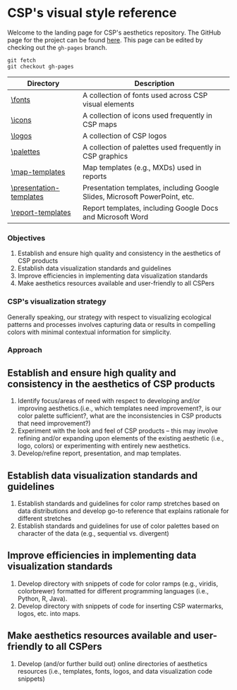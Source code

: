 # CSP's visual style reference
Welcome to the landing page for CSP's aesthetics repository. The GitHub page for the project can be found [here](http://csp-inc.github.io/aesthetics/). This page can be edited by checking out the `gh-pages` branch.

```
git fetch
git checkout gh-pages
```

Directory | Description
--- | ---
[\fonts](fonts/) | A collection of fonts used across CSP visual elements
[\icons](icons/) | A collection of icons used frequently in CSP maps
[\logos](logos/) | A collection of CSP logos
[\palettes](palettes/) | A collection of palettes used frequently in CSP graphics
[\map-templates](map-templates/) | Map templates (e.g., MXDs) used in reports
[\presentation-templates](presentation-templates/) | Presentation templates, including Google Slides, Microsoft PowerPoint, etc.
[\report-templates](report-templates/) | Report templates, including Google Docs and Microsoft Word

### Objectives
1. Establish and ensure high quality and consistency in the aesthetics of CSP products
2. Establish data visualization standards and guidelines
3. Improve efficiencies in implementing data visualization standards
4. Make aesthetics resources available and user-friendly to all CSPers

### CSP's visualization strategy
Generally speaking, our strategy with respect to visualizing ecological patterns
and processes involves capturing data or results in compelling colors with
minimal contextual information for simplicity.

### Approach
## Establish and ensure high quality and consistency in the aesthetics of CSP products
1. Identify focus/areas of need with respect to developing and/or improving aesthetics.(i.e., which templates need improvement?, is our color palette sufficient?, what are the inconsistencies in CSP products that need improvement?)
2. Experiment with the look and feel of CSP products – this may involve refining and/or expanding upon elements of the existing aesthetic (i.e., logo, colors) or experimenting with entirely new aesthetics.
3. Develop/refine report, presentation, and map templates.

## Establish data visualization standards and guidelines
1. Establish standards and guidelines for color ramp stretches based on data distributions and develop go-to reference that explains rationale for different stretches
2. Establish standards and guidelines for use of color palettes based on character of the data (e.g., sequential vs. divergent)

## Improve efficiencies in implementing data visualization standards
1. Develop directory with snippets of code for color ramps (e.g., viridis, colorbrewer) formatted for different programming languages (i.e., Python, R, Java).
2. Develop directory with snippets of code for inserting CSP watermarks, logos, etc. into maps.

## Make aesthetics resources available and user-friendly to all CSPers
1. Develop (and/or further build out) online directories of aesthetics resources (i.e., templates, fonts, logos, and data visualization code snippets)
